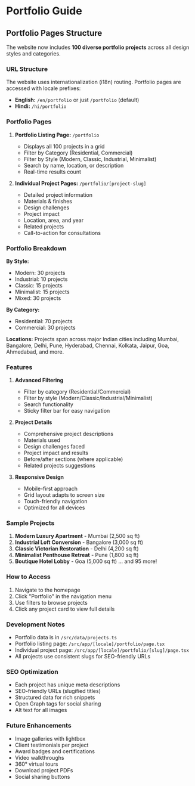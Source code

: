 # Portfolio Guide

## Portfolio Pages Structure

The website now includes **100 diverse portfolio projects** across all design styles and categories.

### URL Structure

The website uses internationalization (i18n) routing. Portfolio pages are accessed with locale prefixes:

- **English:** `/en/portfolio` or just `/portfolio` (default)
- **Hindi:** `/hi/portfolio`

### Portfolio Pages

1. **Portfolio Listing Page:** `/portfolio`
   - Displays all 100 projects in a grid
   - Filter by Category (Residential, Commercial)
   - Filter by Style (Modern, Classic, Industrial, Minimalist)
   - Search by name, location, or description
   - Real-time results count

2. **Individual Project Pages:** `/portfolio/[project-slug]`
   - Detailed project information
   - Materials & finishes
   - Design challenges
   - Project impact
   - Location, area, and year
   - Related projects
   - Call-to-action for consultations

### Portfolio Breakdown

**By Style:**
- Modern: 30 projects
- Industrial: 10 projects
- Classic: 15 projects
- Minimalist: 15 projects
- Mixed: 30 projects

**By Category:**
- Residential: 70 projects
- Commercial: 30 projects

**Locations:** Projects span across major Indian cities including Mumbai, Bangalore, Delhi, Pune, Hyderabad, Chennai, Kolkata, Jaipur, Goa, Ahmedabad, and more.

### Features

1. **Advanced Filtering**
   - Filter by category (Residential/Commercial)
   - Filter by style (Modern/Classic/Industrial/Minimalist)
   - Search functionality
   - Sticky filter bar for easy navigation

2. **Project Details**
   - Comprehensive project descriptions
   - Materials used
   - Design challenges faced
   - Project impact and results
   - Before/after sections (where applicable)
   - Related projects suggestions

3. **Responsive Design**
   - Mobile-first approach
   - Grid layout adapts to screen size
   - Touch-friendly navigation
   - Optimized for all devices

### Sample Projects

1. **Modern Luxury Apartment** - Mumbai (2,500 sq ft)
2. **Industrial Loft Conversion** - Bangalore (3,000 sq ft)
3. **Classic Victorian Restoration** - Delhi (4,200 sq ft)
4. **Minimalist Penthouse Retreat** - Pune (1,800 sq ft)
5. **Boutique Hotel Lobby** - Goa (5,000 sq ft)
... and 95 more!

### How to Access

1. Navigate to the homepage
2. Click "Portfolio" in the navigation menu
3. Use filters to browse projects
4. Click any project card to view full details

### Development Notes

- Portfolio data is in `/src/data/projects.ts`
- Portfolio listing page: `/src/app/[locale]/portfolio/page.tsx`
- Individual project page: `/src/app/[locale]/portfolio/[slug]/page.tsx`
- All projects use consistent slugs for SEO-friendly URLs

### SEO Optimization

- Each project has unique meta descriptions
- SEO-friendly URLs (slugified titles)
- Structured data for rich snippets
- Open Graph tags for social sharing
- Alt text for all images

### Future Enhancements

- Image galleries with lightbox
- Client testimonials per project
- Award badges and certifications
- Video walkthroughs
- 360° virtual tours
- Download project PDFs
- Social sharing buttons

